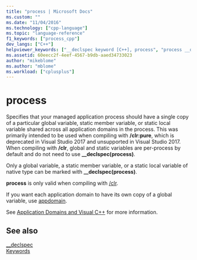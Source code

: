 ```yaml
---
title: "process | Microsoft Docs"
ms.custom: ""
ms.date: "11/04/2016"
ms.technology: ["cpp-language"]
ms.topic: "language-reference"
f1_keywords: ["process_cpp"]
dev_langs: ["C++"]
helpviewer_keywords: ["__declspec keyword [C++], process", "process __declspec keyword"]
ms.assetid: 60eecc2f-4eef-4567-b9db-aaed34733023
author: "mikeblome"
ms.author: "mblome"
ms.workload: ["cplusplus"]
---
```

# process

Specifies that your managed application process should have a single copy of a particular global variable, static member variable, or static local variable shared across all application domains in the process. This was primarily intended to be used when compiling with **/clr:pure**, which is deprecated in Visual Studio 2017 and unsupported in Visual Studio 2017. When compiling with **/clr**, global and static variables are per-process by default and do not need to use **__declspec(process)**.

Only a global variable, a static member variable, or a static local variable of native type can be marked with **__declspec(process)**.

**process** is only valid when compiling with [/clr](../build/reference/clr-common-language-runtime-compilation.md).

If you want each application domain to have its own copy of a global variable, use [appdomain](../cpp/appdomain.md).

See [Application Domains and Visual C++](../dotnet/application-domains-and-visual-cpp.md) for more information.

## See also
 [__declspec](../cpp/declspec.md)  
 [Keywords](../cpp/keywords-cpp.md)
